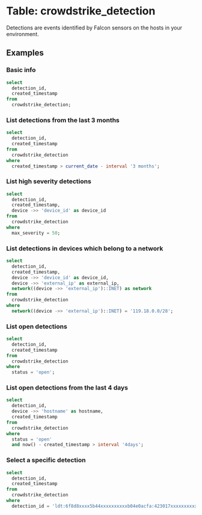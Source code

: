 # Table: crowdstrike_detection

Detections are events identified by Falcon sensors on the hosts in your environment.

## Examples

### Basic info

```sql
select
  detection_id,
  created_timestamp
from
  crowdstrike_detection;
```

### List detections from the last 3 months

```sql
select
  detection_id,
  created_timestamp
from
  crowdstrike_detection
where
  created_timestamp > current_date - interval '3 months';
```

### List high severity detections

```sql
select
  detection_id,
  created_timestamp,
  device ->> 'device_id' as device_id
from
  crowdstrike_detection
where
  max_severity = 50;
```

### List detections in devices which belong to a network

```sql
select
  detection_id,
  created_timestamp,
  device ->> 'device_id' as device_id,
  device ->> 'external_ip' as external_ip,
  network((device ->> 'external_ip')::INET) as network
from
  crowdstrike_detection
where
  network((device ->> 'external_ip')::INET) = '119.18.0.0/28';
```

### List open detections

```sql
select
  detection_id,
  created_timestamp
from
  crowdstrike_detection
where
  status = 'open';
```

### List open detections from the last 4 days

```sql
select
  detection_id,
  device ->> 'hostname' as hostname,
  created_timestamp
from
  crowdstrike_detection
where
  status = 'open'
  and now() - created_timestamp > interval '4days';
```

### Select a specific detection

```sql
select
  detection_id,
  created_timestamp
from
  crowdstrike_detection
where
  detection_id = 'ldt:6f8d8xxxx5b44xxxxxxxxxxb04e0acfa:423017xxxxxxxxxx41';
```
